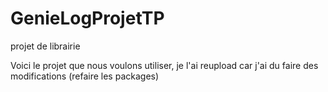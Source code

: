 # GenieLogProjetTP
projet de librairie

Voici le projet que nous voulons utiliser, je l'ai reupload car j'ai du faire des modifications (refaire les packages)

